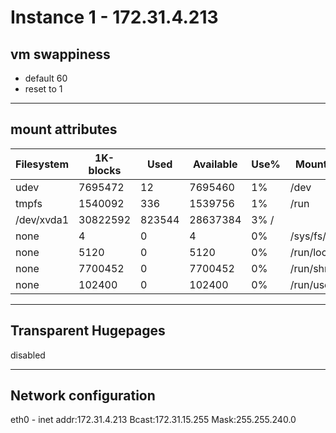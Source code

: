 
# Instance 1 - 172.31.4.213
## vm swappiness
* default 60
* reset to 1

---

## mount attributes
**Filesystem**  |   **1K-blocks**  |  **Used**  |  **Available** | **Use%** | **Mounted on**
---------------|--------------|--------|------------|------|-----------------
udev | 7695472  | 12 | 7695460  | 1% | /dev
tmpfs  | 1540092  |  336 | 1539756 | 1% | /run
/dev/xvda1  |  30822592  | 823544  |  28637384  | 3% / 
none  |  4  |  0  |  4  |  0%  |  /sys/fs/cgroup
none  |  5120  |  0  |  5120  |  0% |  /run/lock
none  |  7700452  |  0  |  7700452  |  0%  |  /run/shm
none  |  102400   |  0  |  102400  |  0%  |  /run/user

---

## Transparent Hugepages
disabled

---

## Network configuration
eth0 - inet addr:172.31.4.213  Bcast:172.31.15.255  Mask:255.255.240.0


